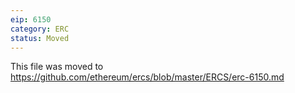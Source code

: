 ```yaml
---
eip: 6150
category: ERC
status: Moved
---
```


This file was moved to https://github.com/ethereum/ercs/blob/master/ERCS/erc-6150.md
